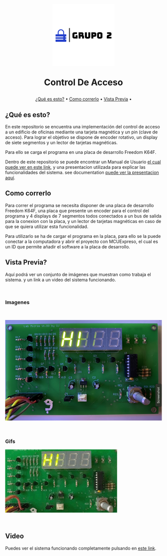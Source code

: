 <h1 align="center">
  <br>
  <img src="images/Grupo2.png" alt="Expenses" width="200">
  <br>
  <p align="center">Control De Acceso<p>
</h1>

<p align="center">
  <a href="#¿Qué-es-esto?">¿Qué es esto?</a> •
  <a href="#como-correrlo">Como correrlo</a> •
  <a href="#vista-previa">Vista Previa</a> •
</p>



## ¿Qué es esto?

En este repositorio se encuentra una implementación del control de acceso a un edificio de oficinas mediante una tarjeta magnética y un pin (clave de acceso). Para lograr el objetivo se dispone de encoder rotativo, un display de siete segmentos y un lector de tarjetas magnéticas.

Para ello se carga el programa en una placa de desarrollo Freedom K64F.

Dentro de este repositorio se puede encontrar un Manual de Usuario [el cual puede ver en este link](Manual_de_Usuario.pdf), y una presentacion utilizada para explicar las funcionalidades del sistema.
see documentation [puede ver la presentacion aquí](ControlDeAcceso_Grupo2.pdf).

## Como correrlo

Para correr el programa se necesita disponer de una placa de desarrollo Freedom K64F, una placa que presente un encoder para el control del programa y 4 displays de 7 segmentos todos conectados a un bus de salida para la conexion con la placa, y un lector de tarjetas magnéticas en caso de que se quiera utilizar esta funcionalidad.

Para utilizarlo se ha de cargar el programa en la placa, para ello se la puede conectar a la computadora y abrir el proyecto con MCUExpreso, el cual es un ID que permite añadir el software a la placa de desarrollo.

## Vista Previa?

Aquí podrá ver un conjunto de imágenes que muestran como trabaja el sistema. y un link a un video del sistema funcionando.

<br>

### Imagenes
<br>

![Mensaje de inicio](images/HI.png)

<br>

### Gifs

![DSAD](images/GIF-HI.gif)

<br>

## Video

Puedes ver el sistema funcionando completamente pulsando en [este link](www.youtube.com).





